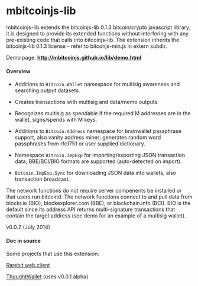 mbitcoinjs-lib
===


mbitcoinjs-lib extends the bitcoinjs-lib 0.1.3 bitcoin/crypto javascript library; it is designed to provide its extended functions without interfering with any pre-existing code that calls into bitcoinjs-lib.  The extension inherits the bitcoinjs-lib 0.1.3 license - refer to bitconjs-min.js in extern subdir.

Demo page: <b><a href="http://mbitcoinjs.github.io/lib/demo.html">http://mbitcoinjs.github.io/lib/demo.html</a></b>


<h4>Overview</h4>

- Additions to <code>Bitcoin.Wallet</code> namespace for multisig awareness and searching output datasets.

- Creates transactions with multisig and data/memo outputs.

- Recognizes multisig as spendable if the required M addresses are in the wallet, signs/spends with M keys. 
    
- Additions to <code>Bitcoin.Address</code> namespace for brainwallet passphrase support, also vanity address miner;  generates random word passphrases from rfc1751 or user supplied dictionary.

- Namespace <code>Bitcoin.ImpExp</code> for importing/exporting JSON transaction data; BBE/BCI/BIO formats are supported (auto-detected on import).

- <code>Bitcoin.ImpExp.Sync</code> for downloading JSON data into wallets, also transaction broadcast.


The network functions do not require server compenents be installed or that users run bitcoind. The network functions connect to and pull data from blockr.io (BIO), blockexplorer.com (BBE), or blockchain.info (BCI).  BIO is the default since its address API returns multi-signature transactions that contain the target address (see demo for an example of a multisig wallet).

v0.0.2 (July 2014)

<h4>Doc in source</h4>


Some projects that use this extension: 

<a href="http://rarebit.github.io/project/">Rarebit web client</a>

<a href="http://thoughtwallet.github.io/wallet/">ThoughtWallet</a> (uses v0.0.1 alpha)
